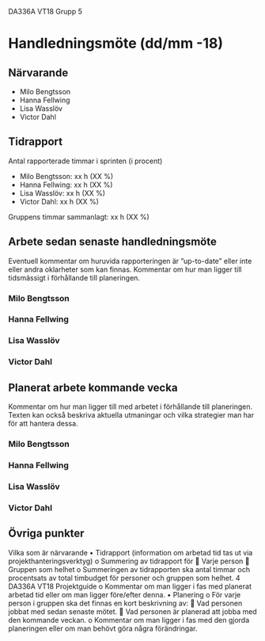DA336A VT18
Grupp 5

# Handledningsmöte (dd/mm -18)

## Närvarande
* Milo Bengtsson
* Hanna Fellwing
* Lisa Wasslöv
* Victor Dahl

## Tidrapport
Antal rapporterade timmar i sprinten (i procent)
* Milo Bengtsson: xx h (XX %)
* Hanna Fellwing: xx h (XX %)
* Lisa Wasslöv: xx h (XX %)
* Victor Dahl: xx h (XX %)

Gruppens timmar sammanlagt: xx h (XX %)

## Arbete sedan senaste handledningsmöte
Eventuell kommentar om huruvida rapporteringen är ”up-to-date” eller inte eller andra oklarheter som kan finnas. Kommentar om hur man ligger till tidsmässigt i förhållande till planeringen.

### Milo Bengtsson


### Hanna Fellwing


### Lisa Wasslöv


### Victor Dahl


## Planerat arbete kommande vecka
Kommentar om hur man ligger till med arbetet i förhållande till planeringen. Texten kan också beskriva aktuella utmaningar och vilka strategier man har för att hantera dessa.

### Milo Bengtsson


### Hanna Fellwing


### Lisa Wasslöv


### Victor Dahl


## Övriga punkter


Vilka som är närvarande
• Tidrapport (information om arbetad tid tas ut via projekthanteringsverktyg)
o Summering av tidrapport för  Varje person
 Gruppen som helhet
o Summeringen av tidrapporten ska antal timmar och procentsats av total
timbudget för personer och gruppen som helhet. 4
DA336A VT18 Projektguide
o Kommentar om man ligger i fas med planerat arbetad tid eller om man ligger före/efter denna.
• Planering
o För varje person i gruppen ska det finnas en kort beskrivning av:
 Vad personen jobbat med sedan senaste mötet.
 Vad personen är planerad att jobba med den kommande veckan.
o Kommentar om man ligger i fas med den gjorda planeringen eller om man
behövt göra några förändringar.



